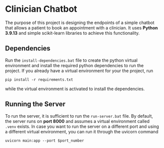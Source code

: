 # Clinician Chatbot
The purpose of this project is designing the endpoints
of a simple chatbot that allows a patient to book
an appointment with a clinician. It uses **Python 3.9.13**
and simple scikit-learn libraries to achieve this
functionality.

## Dependencies
Run the `install-dependencies.bat` file to create the python
virtual environment and install the required python dependencies
to run the project.
If you already have a virtual environment for your the project,
run
```
pip install -r requirements.txt
```
while the virtual environment is activated to install the
dependencies.

## Running the Server
To run the server, it is sufficient to run the `run-server.bat`
file. By default, the server runs on **port 8000** and 
assumes a virtual environment called `.venv` exists. In case
you want to run the server on a different port and using
a different virtual environment, you can run it
through the uvicorn command
```
uvicorn main:app --port $port_number
```
